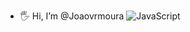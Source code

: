 - 🖐️ Hi, I’m @Joaovrmoura
![JavaScript](https://img.shields.io/badge/JavaScript-F7DF1E?style=for-the-badge&logo=javascript&logoColor=black)
